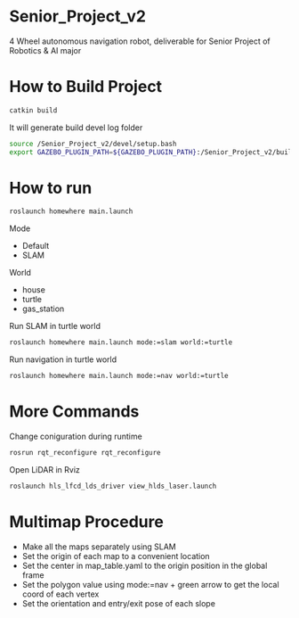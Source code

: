 # Senior_Project_v2
4 Wheel autonomous navigation robot, deliverable for Senior Project of Robotics &amp; AI major

# How to Build Project
```bash
catkin build
```

It will generate build devel log folder

```bash
source /Senior_Project_v2/devel/setup.bash
export GAZEBO_PLUGIN_PATH=${GAZEBO_PLUGIN_PATH}:/Senior_Project_v2/build/homewhere
```

# How to run

```bash
roslaunch homewhere main.launch
```

Mode
- Default
- SLAM

World
- house
- turtle
- gas_station


Run SLAM in turtle world

```bash
roslaunch homewhere main.launch mode:=slam world:=turtle
```

Run navigation in turtle world

```bash
roslaunch homewhere main.launch mode:=nav world:=turtle
```

# More Commands

Change coniguration during runtime

```bash
rosrun rqt_reconfigure rqt_reconfigure
```

Open LiDAR in Rviz

```bash
roslaunch hls_lfcd_lds_driver view_hlds_laser.launch
```

# Multimap Procedure

- Make all the maps separately using SLAM
- Set the origin of each map to a convenient location
- Set the center in map_table.yaml to the origin position in the global frame
- Set the polygon value using mode:=nav + green arrow to get the local coord of each vertex
- Set the orientation and entry/exit pose of each slope